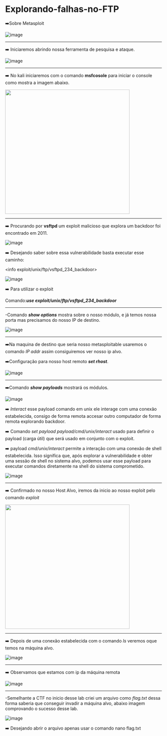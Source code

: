 # Explorando-falhas-no-FTP
➡️Sobre Metasploit

![image](https://github.com/user-attachments/assets/15fdd8a8-0f32-4c6e-95af-83c374987382)


---

➡️ Iniciaremos abrindo nossa ferramenta de pesquisa e ataque.
 
![image](https://github.com/user-attachments/assets/e3f5eaec-5f6e-4bf6-902b-585e26da2ac1)

--- 

➡️ No kali iniciaremos com o comando **msfcosole** para iniciar o console como mostra a imagem abaixo.

<img src="https://github.com/user-attachments/assets/67778307-9344-415e-bdd4-7f1d0455e311" width="400"/>

---

➡️ Procurando por **vsftpd** um exploit malicioso que explora um backdoor foi encontrado em 2011.

 
 ![image](https://github.com/user-attachments/assets/42dedc7c-c198-494b-9f0c-1227479f32fd)

➡️ Desejando saber sobre essa vulnerabilidade basta executar esse caminho:

 <info exploit/unix/ftp/vsftpd_234_backdoor>
 
![image](https://github.com/user-attachments/assets/bd0ea8eb-09eb-42ad-90a5-86056baea61f)

➡️ Para utilizar o exploit

Comando:***use exploit/unix/ftp/vsftpd_234_backdoor***

 
****
-Comando ***show options*** mostra sobre o nosso módulo, e já temos nossa porta mas precisamos do nosso IP de destino.

![image](https://github.com/user-attachments/assets/34467a44-e623-4ae6-a9f2-51e95557bba2)

****
➡️Na maquina de destino que seria nosso metasploitable usaremos o comando *IP addr* assim consiguiremos ver nosso ip alvo.

➡️Configuração para nosso host remoto ***set rhost***.

![image](https://github.com/user-attachments/assets/cdf093c1-b79c-462c-85ad-a4af5654a4f3)

****
➡️Comando ***show payloads*** mostrará os módulos.

![image](https://github.com/user-attachments/assets/ff60068c-1d17-4218-ba9c-dd5ac855834f)

➡️ *Interact* esse payload comando em unix ele interage com uma conexão estabelecida, consigo de forma remota accesar outro computador de forma remota explorando backdoor.

➡️ Comando *set payload payload/cmd/unix/interact* usado para definir o payload (carga útil) que será usado em conjunto com o exploit.

➡️ payload *cmd/unix/interact* permite a interação com uma conexão de shell estabelecida. Isso significa que, após explorar a vulnerabilidade e obter uma sessão de shell no sistema alvo, podemos usar esse payload para executar comandos diretamente na shell do sistema comprometido.

![image](https://github.com/user-attachments/assets/c7c76c96-1226-4b70-aeb6-8a04ec83dca9)


****
➡️ Confirmado no nosso Host Alvo, iremos da inicio ao nosso exploit pelo comando *exploit*

<img src="https://github.com/user-attachments/assets/e6c1c942-fe43-48b5-a0e3-e3b7888748f9" width="400"/>

****
➡️ Depois de uma conexão estabelecida com o comando *ls* veremos oque temos na máquina alvo.

![image](https://github.com/user-attachments/assets/35e6165b-e3f4-447e-8c83-c41c04c83ef7)

****

➡️ Observamos que estamos com ip da máquina remota

![image](https://github.com/user-attachments/assets/0dd5ef34-5ed6-44d4-8527-02a973efa8eb)

****
-Semelhante a CTF no inicio desse lab criei um arquivo como *flag.txt* dessa forma saberia que conseguir invadir a máquina alvo, abaixo imagem comprovando o sucesso desse lab.

![image](https://github.com/user-attachments/assets/0c396210-38d9-4c29-b776-2d0c3b507d62)

➡️ Desejando abrir o arquivo apenas usar o comando nano flag.txt





















